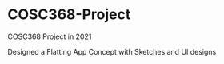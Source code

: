 # COSC368-Project

COSC368 Project in 2021

Designed a Flatting App Concept with Sketches and UI designs
